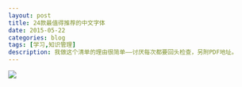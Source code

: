 ```yaml
---
layout: post
title: 24款最值得推荐的中文字体
date: 2015-05-22
categories: blog
tags: [学习,知识管理]
description: 我做这个清单的理由很简单——讨厌每次都要回头检查，另附PDF地址。
---
```



![](http://openmindclub.qiniudn.com/cnfeat/image/goodfonts.jpg)